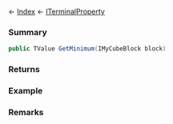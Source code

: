 ← [Index](Api-Index) ← [ITerminalProperty<TValue>](Sandbox.ModAPI.Interfaces.ITerminalProperty`1)

### Summary

```csharp
public TValue GetMinimum(IMyCubeBlock block)
```

### Returns

### Example

### Remarks

